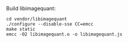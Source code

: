 Build libimagequant:

```
cd vendor/libimagequant
./configure --disable-sse CC=emcc
make static
emcc -O2 libimagequant.o -o libimagequant.js
```